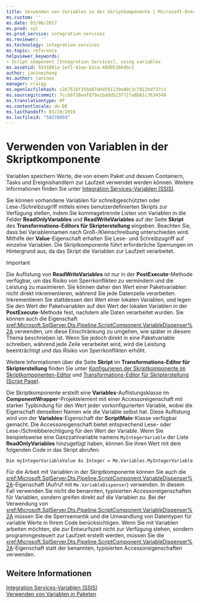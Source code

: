 ```yaml
---
title: Verwenden von Variablen in der Skriptkomponente | Microsoft-Dokumentation
ms.custom: ''
ms.date: 03/06/2017
ms.prod: sql
ms.prod_service: integration-services
ms.reviewer: ''
ms.technology: integration-services
ms.topic: reference
helpviewer_keywords:
- Script component [Integration Services], using variables
ms.assetid: 92d1881a-1ef1-43ae-b1ca-48d0536bdbc2
author: janinezhang
ms.author: janinez
manager: craigg
ms.openlocfilehash: c267518f15bb87dddfd1139e80c3c7922bdf37c1
ms.sourcegitcommit: 7ccb8f28eafd79a1bddd523f71fe8b61c7634349
ms.translationtype: HT
ms.contentlocale: de-DE
ms.lasthandoff: 03/20/2019
ms.locfileid: "58278059"
---
```

# <a name="using-variables-in-the-script-component"></a>Verwenden von Variablen in der Skriptkomponente
  Variablen speichern Werte, die von einem Paket und dessen Containern, Tasks und Ereignishandlern zur Laufzeit verwendet werden können. Weitere Informationen finden Sie unter [Integration Services-Variablen &#40;SSIS&#41;](../../../integration-services/integration-services-ssis-variables.md).  
  
 Sie können vorhandene Variablen für schreibgeschützten oder Lese-/Schreibzugriff mittels eines benutzerdefinierten Skripts zur Verfügung stellen, indem Sie kommagetrennte Listen von Variablen in die Felder **ReadOnlyVariables** und **ReadWriteVariables** auf der Seite **Skript** des **Transformations-Editors für Skripterstellung** eingeben. Beachten Sie, dass bei Variablennamen nach Groß-/Kleinschreibung unterschieden wird. Mithilfe der **Value**-Eigenschaft erhalten Sie Lese- und Schreibzugriff auf einzelne Variablen. Die Skriptkomponente führt erforderliche Sperrungen im Hintergrund aus, da das Skript die Variablen zur Laufzeit verarbeitet.  
  
> [!IMPORTANT]  
>  Die Auflistung von **ReadWriteVariables** ist nur in der **PostExecute**-Methode verfügbar, um das Risiko von Sperrkonflikten zu vermindern und die Leistung zu maximieren. Sie können daher den Wert einer Paketvariablen nicht direkt inkrementieren, während Sie jede Datenzeile verarbeiten. Inkrementieren Sie stattdessen den Wert einer lokalen Variablen, und legen Sie den Wert der Paketvariablen auf den Wert der lokalen Variablen in der **PostExecute**-Methode fest, nachdem alle Daten verarbeitet wurden. Sie können auch die Eigenschaft <xref:Microsoft.SqlServer.Dts.Pipeline.ScriptComponent.VariableDispenser%2A> verwenden, um diese Einschränkung zu umgehen, wie später in diesem Thema beschrieben ist. Wenn Sie jedoch direkt in eine Paketvariable schreiben, während jede Zeile verarbeitet wird, wird die Leistung beeinträchtigt und das Risiko von Sperrkonflikten erhöht.  
  
 Weitere Informationen über die Seite **Skript** im **Transformations-Editor für Skripterstellung** finden Sie unter [Konfigurieren der Skriptkomponente im Skriptkomponenten-Editor](../../../integration-services/extending-packages-scripting/data-flow-script-component/configuring-the-script-component-in-the-script-component-editor.md) und [Transformations-Editor für Skripterstellung &#40;Script Page&#41;](../../../integration-services/data-flow/transformations/script-transformation-editor-script-page.md).  
  
 Die Skriptkomponente erstellt eine **Variables**-Auflistungsklasse im **ComponentWrapper**-Projektelement mit einer Accessoreigenschaft mit starker Typbindung für den Wert jeder vorkonfigurierten Variable, wobei die Eigenschaft denselben Namen wie die Variable selbst hat. Diese Auflistung wird von der **Variables**-Eigenschaft der **ScriptMain**-Klasse verfügbar gemacht. Die Accessoreigenschaft bietet entsprechend Lese- oder Lese-/Schreibberechtigung für den Wert der Variable. Wenn Sie beispielsweise eine Ganzzahlvariable namens `MyIntegerVariable` der Liste **ReadOnlyVariables** hinzugefügt haben, können Sie ihren Wert mit dem folgenden Code in das Skript abrufen:  
  
 `Dim myIntegerVariableValue As Integer = Me.Variables.MyIntegerVariable`  
  
 Für die Arbeit mit Variablen in der Skriptkomponente können Sie auch die <xref:Microsoft.SqlServer.Dts.Pipeline.ScriptComponent.VariableDispenser%2A>-Eigenschaft (Aufruf mit `Me.VariableDispenser`) verwenden. In diesem Fall verwenden Sie nicht die benannten, typisierten Accessoreigenschaften für Variablen, sondern greifen direkt auf die Variablen zu. Bei der Verwendung von <xref:Microsoft.SqlServer.Dts.Pipeline.ScriptComponent.VariableDispenser%2A> müssen Sie die Sperrsemantik und die Umwandlung von Datentypen für variable Werte in Ihrem Code berücksichtigen. Wenn Sie mit Variablen arbeiten möchten, die zur Entwurfszeit nicht zur Verfügung stehen, sondern programmgesteuert zur Laufzeit erstellt werden, müssen Sie die <xref:Microsoft.SqlServer.Dts.Pipeline.ScriptComponent.VariableDispenser%2A>-Eigenschaft statt der benannten, typisierten Accessoreigenschaften verwenden.  
  
## <a name="see-also"></a>Weitere Informationen  
 [Integration Services-Variablen &#40;SSIS&#41;](../../../integration-services/integration-services-ssis-variables.md)   
 [Verwenden von Variablen in Paketen](https://msdn.microsoft.com/library/7742e92d-46c5-4cc4-b9a3-45b688ddb787)  
  
  
